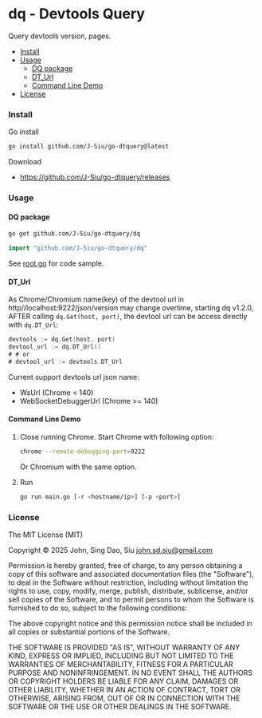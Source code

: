 # dq - Devtools Query

Query devtools version, pages.

- [Install](#install)
- [Usage](#usage)
  - [DQ package](#dq-package)
  - [DT\_Url](#dt_url)
  - [Command Line Demo](#command-line-demo)
- [License](#license)

<!--more-->

### Install

Go install

```sh
go install github.com/J-Siu/go-dtquery@latest
```

Download

- https://github.com/J-Siu/go-dtquery/releases

### Usage

#### DQ package

```sh
go get github.com/J-Siu/go-dtquery/dq
```

```go
import "github.com/J-Siu/go-dtquery/dq"
```

See [root.go](/cmd/root.go) for code sample.

#### DT_Url

As Chrome/Chromium name(key) of the devtool url in http//localhost:9222/json/version may change overtime, starting dq v1.2.0, AFTER calling `dq.Get(host, port)`, the devtool url can be access directly with `dq.DT_Url`:

```go
devtools := dq.Get(host, port)
devtool_url := dq.DT_Url()
# # or
# devtool_url := devtools.DT_Url
```

Current support devtools url json name:
- WsUrl (Chrome < 140)
- WebSocketDebuggerUrl (Chrome >= 140)

#### Command Line Demo

1. Close running Chrome. Start Chrome with following option:

    ```sh
    chrome --remote-debugging-port=9222
    ```

    Or Chromium with the same option.

2. Run

    ```sh
    go run main.go [-r <hostname/ip>] [-p <port>]
    ```

### License

The MIT License (MIT)

Copyright © 2025 John, Sing Dao, Siu <john.sd.siu@gmail.com>

Permission is hereby granted, free of charge, to any person obtaining a copy of this software and associated documentation files (the "Software"), to deal in the Software without restriction, including without limitation the rights to use, copy, modify, merge, publish, distribute, sublicense, and/or sell copies of the Software, and to permit persons to whom the Software is furnished to do so, subject to the following conditions:

The above copyright notice and this permission notice shall be included in all copies or substantial portions of the Software.

THE SOFTWARE IS PROVIDED "AS IS", WITHOUT WARRANTY OF ANY KIND, EXPRESS OR IMPLIED, INCLUDING BUT NOT LIMITED TO THE WARRANTIES OF MERCHANTABILITY, FITNESS FOR A PARTICULAR PURPOSE AND NONINFRINGEMENT. IN NO EVENT SHALL THE AUTHORS OR COPYRIGHT HOLDERS BE LIABLE FOR ANY CLAIM, DAMAGES OR OTHER LIABILITY, WHETHER IN AN ACTION OF CONTRACT, TORT OR OTHERWISE, ARISING FROM, OUT OF OR IN CONNECTION WITH THE SOFTWARE OR THE USE OR OTHER DEALINGS IN THE SOFTWARE.
